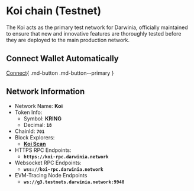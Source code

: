 
# Koi chain (Testnet)

The Koi acts as the primary test network for Darwinia, officially maintained to ensure that new and innovative features are thoroughly tested before they are deployed to the main production network.

## Connect Wallet Automatically

[Connect](https://chainlist.org/chain/701){ .md-button .md-button--primary }

<!-- ## Faucet -->

<!-- !!! note
    50 tokens per day for each address. -->

<!-- TODO: update the link later  -->
<!-- To obtain the test token, go to the [faucet-testnet](https://discord.com/channels/456092011347443723/1115885903605411850) channel on Discord and send `/faucet pangolin address` to get test tokens. -->

## Network Information

- Network Name: **Koi**
- Token Info:
    - Symbol: **KRING**
    - Decimal: **`18`**
- ChainId: **`701`**
- Block Explorers:
    - [**Koi Scan**](https://koi-scan.darwinia.network/)
- HTTPS RPC Endpoints:
    - **`https://koi-rpc.darwinia.network`**
- Websocket RPC Endpoints:
    - **`wss://koi-rpc.darwinia.network`**
- EVM-Tracing Node Endpoints
    - **`ws://g3.testnets.darwinia.network:9940`**